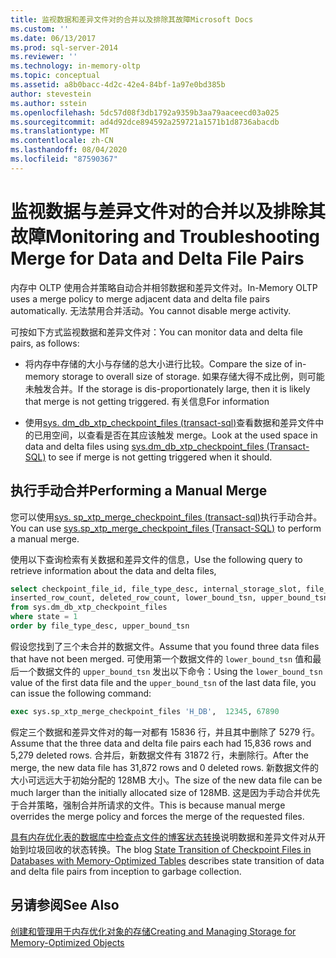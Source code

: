 ```yaml
---
title: 监视数据和差异文件对的合并以及排除其故障Microsoft Docs
ms.custom: ''
ms.date: 06/13/2017
ms.prod: sql-server-2014
ms.reviewer: ''
ms.technology: in-memory-oltp
ms.topic: conceptual
ms.assetid: a8b0bacc-4d2c-42e4-84bf-1a97e0bd385b
author: stevestein
ms.author: sstein
ms.openlocfilehash: 5dc57d08f3db1792a9359b3aa79aaceecd03a025
ms.sourcegitcommit: ad4d92dce894592a259721a1571b1d8736abacdb
ms.translationtype: MT
ms.contentlocale: zh-CN
ms.lasthandoff: 08/04/2020
ms.locfileid: "87590367"
---
```

# <a name="monitoring-and-troubleshooting-merge-for-data-and-delta-file-pairs"></a><span data-ttu-id="0d251-102">监视数据与差异文件对的合并以及排除其故障</span><span class="sxs-lookup"><span data-stu-id="0d251-102">Monitoring and Troubleshooting Merge for Data and Delta File Pairs</span></span>
  <span data-ttu-id="0d251-103">内存中 OLTP 使用合并策略自动合并相邻数据和差异文件对。</span><span class="sxs-lookup"><span data-stu-id="0d251-103">In-Memory OLTP uses a merge policy to merge adjacent data and delta file pairs automatically.</span></span> <span data-ttu-id="0d251-104">无法禁用合并活动。</span><span class="sxs-lookup"><span data-stu-id="0d251-104">You cannot disable merge activity.</span></span>  
  
 <span data-ttu-id="0d251-105">可按如下方式监视数据和差异文件对：</span><span class="sxs-lookup"><span data-stu-id="0d251-105">You can monitor data and delta file pairs, as follows:</span></span>  
  
-   <span data-ttu-id="0d251-106">将内存中存储的大小与存储的总大小进行比较。</span><span class="sxs-lookup"><span data-stu-id="0d251-106">Compare the size of in-memory storage to overall size of storage.</span></span> <span data-ttu-id="0d251-107">如果存储大得不成比例，则可能未触发合并。</span><span class="sxs-lookup"><span data-stu-id="0d251-107">If the storage is dis-proportionately large, then it is likely that merge is not getting triggered.</span></span> <span data-ttu-id="0d251-108">有关信息</span><span class="sxs-lookup"><span data-stu-id="0d251-108">For information</span></span>  
  
-   <span data-ttu-id="0d251-109">使用[sys. dm_db_xtp_checkpoint_files &#40;transact-sql&#41;](/sql/relational-databases/system-dynamic-management-views/sys-dm-db-xtp-checkpoint-files-transact-sql)查看数据和差异文件中的已用空间，以查看是否在其应该触发 merge。</span><span class="sxs-lookup"><span data-stu-id="0d251-109">Look at the used space in data and delta files using [sys.dm_db_xtp_checkpoint_files &#40;Transact-SQL&#41;](/sql/relational-databases/system-dynamic-management-views/sys-dm-db-xtp-checkpoint-files-transact-sql) to see if merge is not getting triggered when it should.</span></span>  
  
## <a name="performing-a-manual-merge"></a><span data-ttu-id="0d251-110">执行手动合并</span><span class="sxs-lookup"><span data-stu-id="0d251-110">Performing a Manual Merge</span></span>  
 <span data-ttu-id="0d251-111">您可以使用[sys. sp_xtp_merge_checkpoint_files &#40;transact-sql&#41;](/sql/relational-databases/system-stored-procedures/sys-sp-xtp-merge-checkpoint-files-transact-sql)执行手动合并。</span><span class="sxs-lookup"><span data-stu-id="0d251-111">You can use [sys.sp_xtp_merge_checkpoint_files &#40;Transact-SQL&#41;](/sql/relational-databases/system-stored-procedures/sys-sp-xtp-merge-checkpoint-files-transact-sql) to perform a manual merge.</span></span>  
  
 <span data-ttu-id="0d251-112">使用以下查询检索有关数据和差异文件的信息，</span><span class="sxs-lookup"><span data-stu-id="0d251-112">Use the following query to retrieve information about the data and delta files,</span></span>  
  
```sql  
select checkpoint_file_id, file_type_desc, internal_storage_slot, file_size_in_bytes, file_size_used_in_bytes,   
inserted_row_count, deleted_row_count, lower_bound_tsn, upper_bound_tsn   
from sys.dm_db_xtp_checkpoint_files  
where state = 1  
order by file_type_desc, upper_bound_tsn  
```  
  
 <span data-ttu-id="0d251-113">假设您找到了三个未合并的数据文件。</span><span class="sxs-lookup"><span data-stu-id="0d251-113">Assume that you found three data files that have not been merged.</span></span> <span data-ttu-id="0d251-114">可使用第一个数据文件的 `lower_bound_tsn` 值和最后一个数据文件的 `upper_bound_tsn` 发出以下命令：</span><span class="sxs-lookup"><span data-stu-id="0d251-114">Using the `lower_bound_tsn` value of the first data file and the `upper_bound_tsn` of the last data file, you can issue the following command:</span></span>  
  
```sql  
exec sys.sp_xtp_merge_checkpoint_files 'H_DB',  12345, 67890  
```  
  
 <span data-ttu-id="0d251-115">假定三个数据和差异文件对的每一对都有 15836 行，并且其中删除了 5279 行。</span><span class="sxs-lookup"><span data-stu-id="0d251-115">Assume that the three data and delta file pairs each had 15,836 rows and 5,279 deleted rows.</span></span> <span data-ttu-id="0d251-116">合并后，新数据文件有 31872 行，未删除行。</span><span class="sxs-lookup"><span data-stu-id="0d251-116">After the merge, the new data file has 31,872 rows and 0 deleted rows.</span></span> <span data-ttu-id="0d251-117">新数据文件的大小可远远大于初始分配的 128MB 大小。</span><span class="sxs-lookup"><span data-stu-id="0d251-117">The size of the new data file can be much larger than the initially allocated size of 128MB.</span></span> <span data-ttu-id="0d251-118">这是因为手动合并优先于合并策略，强制合并所请求的文件。</span><span class="sxs-lookup"><span data-stu-id="0d251-118">This is because manual merge overrides the merge policy and forces the merge of the requested files.</span></span>  
  
 <span data-ttu-id="0d251-119">[具有内存优化表的数据库中检查点文件的博客状态转换](https://cloudblogs.microsoft.com/sqlserver/2014/01/23/state-transition-of-checkpoint-files-in-databases-with-memory-optimized-tables/)说明数据和差异文件对从开始到垃圾回收的状态转换。</span><span class="sxs-lookup"><span data-stu-id="0d251-119">The blog [State Transition of Checkpoint Files in Databases with Memory-Optimized Tables](https://cloudblogs.microsoft.com/sqlserver/2014/01/23/state-transition-of-checkpoint-files-in-databases-with-memory-optimized-tables/) describes state transition of data and delta file pairs from inception to garbage collection.</span></span>  
  
## <a name="see-also"></a><span data-ttu-id="0d251-120">另请参阅</span><span class="sxs-lookup"><span data-stu-id="0d251-120">See Also</span></span>  
 [<span data-ttu-id="0d251-121">创建和管理用于内存优化对象的存储</span><span class="sxs-lookup"><span data-stu-id="0d251-121">Creating and Managing Storage for Memory-Optimized Objects</span></span>](../relational-databases/in-memory-oltp/creating-and-managing-storage-for-memory-optimized-objects.md)  
  
